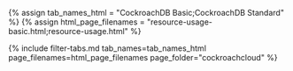 {% assign tab_names_html = "CockroachDB Basic;CockroachDB Standard" %}
{% assign html_page_filenames = "resource-usage-basic.html;resource-usage.html" %}

{% include filter-tabs.md tab_names=tab_names_html page_filenames=html_page_filenames page_folder="cockroachcloud" %}
